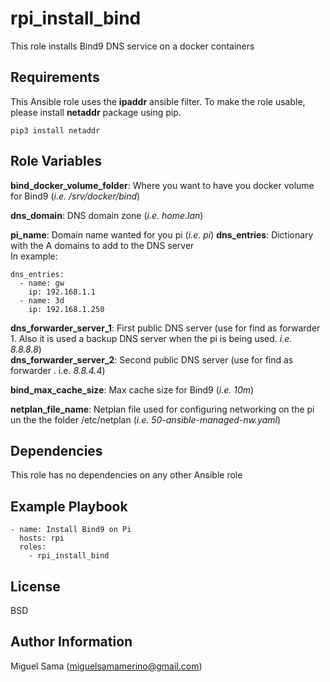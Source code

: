 rpi_install_bind
=========

This role installs Bind9 DNS service on a docker containers

Requirements
------------

This Ansible role uses the **ipaddr** ansible filter. To make the role usable, please install **netaddr** package using pip.
~~~
pip3 install netaddr
~~~

Role Variables
--------------

**bind_docker_volume_folder**: Where you want to have you docker volume for Bind9 (*i.e. /srv/docker/bind*)  

**dns_domain**: DNS domain zone (*i.e. home.lan*)  

**pi_name**: Domain name wanted for you pi (*i.e. pi*) 
**dns_entries**: Dictionary with the A domains to add to the DNS server  
In example:
~~~
dns_entries:
  - name: gw
    ip: 192.168.1.1
  - name: 3d
    ip: 192.168.1.250
~~~

**dns_forwarder_server_1**: First public DNS server (use for find as forwarder 1. Also it is used a backup DNS server when the pi is being used. *i.e. 8.8.8.8*)  
**dns_forwarder_server_2**: Second public DNS server (use for find as forwarder . i.e. *8.8.4.4*)  

**bind_max_cache_size**: Max cache size for Bind9 (*i.e. 10m*)  

**netplan_file_name**: Netplan file used for configuring networking on the pi un the the folder /etc/netplan (*i.e. 50-ansible-managed-nw.yaml*)  

Dependencies
------------

This role has no dependencies on any other Ansible role

Example Playbook
----------------

~~~
- name: Install Bind9 on Pi
  hosts: rpi
  roles:
    - rpi_install_bind
~~~

License
-------

BSD

Author Information
------------------

Miguel Sama (miguelsamamerino@gmail.com)
